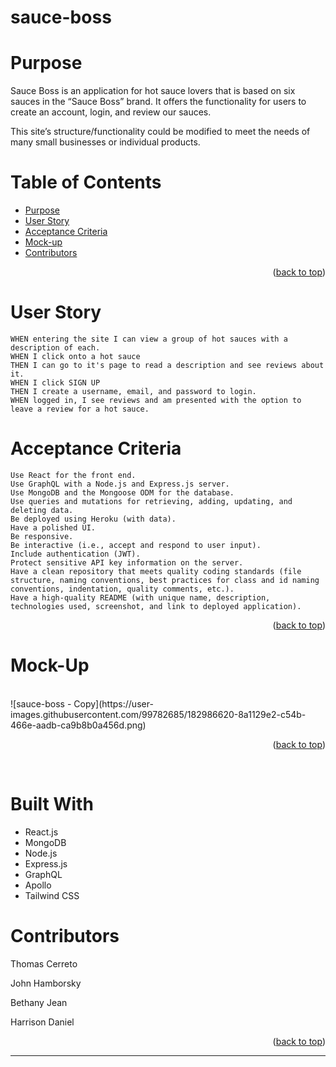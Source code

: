 # sauce-boss


# Purpose
Sauce Boss is an application for hot sauce lovers that is based on six sauces in the “Sauce Boss” brand. It offers the functionality for users to create an account, login, and review our sauces.   

This site’s structure/functionality could be modified to meet the needs of many small businesses or individual products.  


# Table of Contents

- [Purpose](#purpose)
- [User Story](#user-story)
- [Acceptance Criteria](#acceptance-criteria)
- [Mock-up](#mock-up)
- [Contributors](#contributors)

<p align="right">(<a href="#top">back to top</a>)</p>

# User Story

```
WHEN entering the site I can view a group of hot sauces with a description of each.
WHEN I click onto a hot sauce
THEN I can go to it's page to read a description and see reviews about it.
WHEN I click SIGN UP
THEN I create a username, email, and password to login.
WHEN logged in, I see reviews and am presented with the option to leave a review for a hot sauce.

```

# Acceptance Criteria

```
Use React for the front end.  
Use GraphQL with a Node.js and Express.js server.  
Use MongoDB and the Mongoose ODM for the database.  
Use queries and mutations for retrieving, adding, updating, and deleting data.  
Be deployed using Heroku (with data).  
Have a polished UI.  
Be responsive.  
Be interactive (i.e., accept and respond to user input).  
Include authentication (JWT).  
Protect sensitive API key information on the server.  
Have a clean repository that meets quality coding standards (file structure, naming conventions, best practices for class and id naming conventions, indentation, quality comments, etc.).  
Have a high-quality README (with unique name, description, technologies used, screenshot, and link to deployed application).  
```

<p align="right">(<a href="#top">back to top</a>)</p>

# Mock-Up

</br>
![sauce-boss - Copy](https://user-images.githubusercontent.com/99782685/182986620-8a1129e2-c54b-466e-aadb-ca9b8b0a456d.png)

<p align="right">(<a href="#top">back to top</a>)</p>

</br>


# Built With

<ul>
<li>React.js</li>
<li>MongoDB</li>
<li>Node.js</li>
<li>Express.js</li>
<li>GraphQL</li>
<li>Apollo</li>
 <li>Tailwind CSS</li>
</ul>

# Contributors

Thomas Cerreto

John Hamborsky

Bethany Jean

Harrison Daniel

<!-- ![GitHub contributors](https://img.shields.io/github/contributors-anon/bethanyjean/sauce-boss) -->

<!-- # License

Copyright (c) 2022

Permission is hereby granted, free of charge, to any person obtaining a copy
of this software and associated documentation files (the "Software"), to deal
in the Software without restriction, including without limitation the rights
to use, copy, modify, merge, publish, distribute, sublicense, and/or sell
copies of the Software, and to permit persons to whom the Software is
furnished to do so, subject to the following conditions:

The above copyright notice and this permission notice shall be included in all
copies or substantial portions of the Software.

THE SOFTWARE IS PROVIDED "AS IS", WITHOUT WARRANTY OF ANY KIND, EXPRESS OR
IMPLIED, INCLUDING BUT NOT LIMITED TO THE WARRANTIES OF MERCHANTABILITY,
FITNESS FOR A PARTICULAR PURPOSE AND NONINFRINGEMENT. IN NO EVENT SHALL THE
AUTHORS OR COPYRIGHT HOLDERS BE LIABLE FOR ANY CLAIM, DAMAGES OR OTHER
LIABILITY, WHETHER IN AN ACTION OF CONTRACT, TORT OR OTHERWISE, ARISING FROM,
OUT OF OR IN CONNECTION WITH THE SOFTWARE OR THE USE OR OTHER DEALINGS IN THE
SOFTWARE. -->

<p align="right">(<a href="#top">back to top</a>)</p>

---
